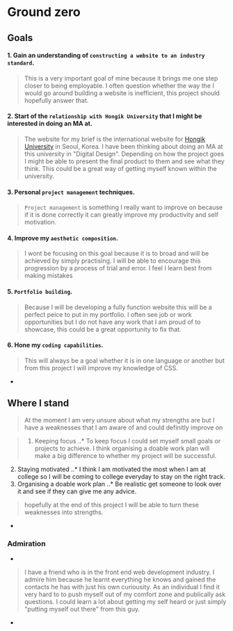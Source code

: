 # Ground zero

## Goals

#### 1. Gain an understanding of `constructing a website to an industry standard`.

  
> This is a very important goal of mine because it brings me one step closer to being employable. I often question whether the way the I would go around building a website is inefficient, this project should hopefully answer that.

#### 2. Start of the `relationship with Hongik University` that I might be interested in doing an MA at.


> The website for my brief is the international website for [Hongik University](http://en.hongik.ac.kr/) in Seoul, Korea. I have been thinking about doing an MA at this university in "Digital Design". Depending on how the project goes I might be able to present the final product to them and see what they think. This could be a great way of getting myself known within the university.


#### 3. Personal `project management` techniques.

> `Project management` is something I really want to improve on because if it is done correctly it can greatly improve my productivity and self motivation.

#### 4. Improve my `aesthetic composition`.


> I wont be focusing on this goal because it is to broad and will be achieved by simply practising. I will be able to encourage this progression by a process of trial and error. I feel I learn best from making mistakes


#### 5. `Portfolio building`.


> Because I will be developing a fully function website this will be a perfect peice to put in my portfolio. I often see job or work opportunities but I do not have any work that I am proud of to showcase, this could be a great opportunity to fix that.


#### 6. Hone my `coding capabilities`.


> This will always be a goal whether it is in one language or another but from this project I will improve my knowledge of CSS. 

-
## Where I stand

> At the moment I am very unsure about what my strengths are but I have a weaknesses that I am aware of and could definitly improve on

> 1. Keeping focus
..* To keep focus I could set myself small goals or projects to achieve. I think organising a doable work plan will make a big difference to whether my project will be successful.
2. Staying motivated
..* I think I am motivated the most when I am at college so I will be coming to college everyday to stay on the right track.
3. Organising a doable work plan
..* Be realistic get someone to look over it and see if they can give me any advice.

> hopefully at the end of this project I will be able to turn these weaknesses into strengths.

-

### Admiration
-

> I have a friend who is in the front end web development industry. I admire him because he learnt everything he knows and gained the contacts he has with just his own curiousity. As an individual I find it very hard to to push myself out of my comfort zone and publically ask questions. I could learn a lot about getting my self heard or just simply "putting myself out there" from this guy.
-


